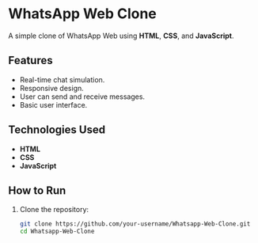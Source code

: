 # WhatsApp Web Clone

A simple clone of WhatsApp Web using **HTML**, **CSS**, and **JavaScript**.

## Features

- Real-time chat simulation.
- Responsive design.
- User can send and receive messages.
- Basic user interface.

## Technologies Used

- **HTML**
- **CSS**
- **JavaScript**

## How to Run

1. Clone the repository:

   ```bash
   git clone https://github.com/your-username/Whatsapp-Web-Clone.git
   cd Whatsapp-Web-Clone
